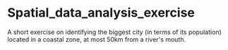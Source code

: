 # Spatial_data_analysis_exercise
A short exercise on identifying the biggest city (in terms of its population) located in a coastal zone, at most 50km from a river's mouth.
